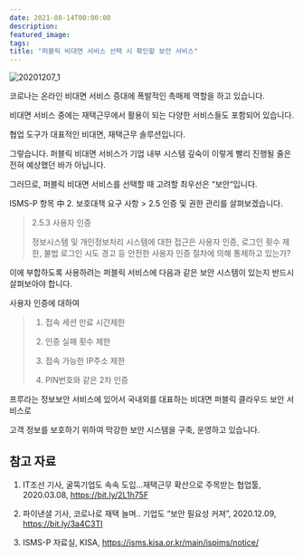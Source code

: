 ```yaml
---
date: 2021-08-14T00:00:00
description: 
featured_image: 
tags: 
title: "퍼블릭 비대면 서비스 선택 시 확인할 보안 서비스"
---
```


![20201207_1](https://github.com/user-attachments/assets/af49899a-2b63-42e6-9402-7f8dc5b34550)

코로나는 온라인 비대면 서비스 증대에 폭발적인 촉매제 역할을 하고 있습니다.

비대면 서비스 중에는 재택근무에서 활용이 되는 다양한 서비스들도 포함되어 있습니다.

협업 도구가 대표적인 비대면, 재택근무 솔루션입니다.

그렇습니다. 퍼블릭 비대면 서비스가 기업 내부 시스템 깊숙이 이렇게 빨리 진행될 줄은 전혀 예상했던 바가 아닙니다.

그러므로, 퍼블릭 비대면 서비스를 선택할 때 고려할 최우선은 “보안“입니다.

 

ISMS-P  항목 中 2. 보호대책 요구 사항 > 2.5 인증 및 권한 관리를 살펴보겠습니다.
> 2.5.3 사용자 인증
>
> 정보시스템 및 개인정보처리 시스템에 대한 접근은 사용자 인증, 로그인 횟수 제한, 불법 로그인 시도 경고 등 안전한 사용자 인증 절차에 의해 통제하고 있는가?

이에 부합하도록 사용하려는 퍼블릭 서비스에 다음과 같은 보안 시스템이 있는지 반드시 살펴보아야 합니다.

사용자 인증에 대하여
> 1) 접속 세션 만료 시간제한
> 
> 2) 인증 실패 횟수 제한
> 
> 3)  접속 가능한 IP주소 제한
> 
> 4) PIN번호와 같은 2차 인증

프루라는 정보보안 서비스에 있어서 국내외를 대표하는 비대면 퍼블릭 클라우드 보안 서비스로

고객 정보를 보호하기 위하여 막강한 보안 시스템을 구축, 운영하고 있습니다.

## 참고 자료

1) IT조선 기사, 굴뚝기업도 속속 도입…재택근무 확산으로 주목받는 협업툴, 2020.03.08, https://bit.ly/2L1h75F

2) 파이낸셜 기사, 코로나로 재택 늘며.. 기업도 “보안 필요성 커져”, 2020.12.09, https://bit.ly/3a4C3TI

3) ISMS-P 자료실, KISA, https://isms.kisa.or.kr/main/ispims/notice/
